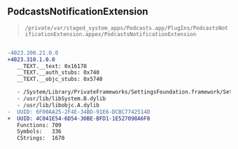 ## PodcastsNotificationExtension

> `/private/var/staged_system_apps/Podcasts.app/PlugIns/PodcastsNotificationExtension.appex/PodcastsNotificationExtension`

```diff

-4023.200.21.0.0
+4023.310.1.0.0
   __TEXT.__text: 0x16178
   __TEXT.__auth_stubs: 0x740
   __TEXT.__objc_stubs: 0x5740

   - /System/Library/PrivateFrameworks/SettingsFoundation.framework/SettingsFoundation
   - /usr/lib/libSystem.B.dylib
   - /usr/lib/libobjc.A.dylib
-  UUID: 6F00AA25-2F4E-34BD-91E6-DCBC7742514D
+  UUID: 4C041E54-6D54-30BE-BFD1-1E527098A6F8
   Functions: 709
   Symbols:   336
   CStrings:  1670

```
